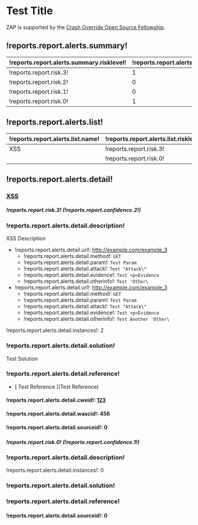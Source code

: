 # Test Title

ZAP is supported by the [Crash Override Open Source Fellowship](https://crashoverride.com/open-source).


## !reports.report.alerts.summary!

| !reports.report.alerts.summary.risklevel! | !reports.report.alerts.summary.numalerts! |
| --- | --- |
| !reports.report.risk.3! | 1 |
| !reports.report.risk.2! | 0 |
| !reports.report.risk.1! | 0 |
| !reports.report.risk.0! | 1 |




## !reports.report.alerts.list!

| !reports.report.alerts.list.name! | !reports.report.alerts.list.risklevel! | !reports.report.alerts.list.numinstances! |
| --- | --- | --- |
| XSS | !reports.report.risk.3! | 2 |
|  | !reports.report.risk.0! | 0 |




## !reports.report.alerts.detail!



### [ XSS ](https://www.zaproxy.org/docs/alerts/1/)



##### !reports.report.risk.3! (!reports.report.confidence.2!)

### !reports.report.alerts.detail.description!

XSS Description

* !reports.report.alerts.detail.url!: http://example.com/example_3
  * !reports.report.alerts.detail.method!: `GET`
  * !reports.report.alerts.detail.param!: `Test Param`
  * !reports.report.alerts.detail.attack!: `Test "Attack\"`
  * !reports.report.alerts.detail.evidence!: `Test <p>Evidence`
  * !reports.report.alerts.detail.otherinfo!: `Test 'Other\`
* !reports.report.alerts.detail.url!: http://example.com/example_3
  * !reports.report.alerts.detail.method!: `GET`
  * !reports.report.alerts.detail.param!: `Test Param`
  * !reports.report.alerts.detail.attack!: `Test "Attack\"`
  * !reports.report.alerts.detail.evidence!: `Test <p>Evidence`
  * !reports.report.alerts.detail.otherinfo!: `Test Another 'Other\`

!reports.report.alerts.detail.instances!: 2

### !reports.report.alerts.detail.solution!

Test Solution

### !reports.report.alerts.detail.reference!


* [ Test Reference ](Test Reference)


#### !reports.report.alerts.detail.cweid!: [ 123 ](https://cwe.mitre.org/data/definitions/123.html)


#### !reports.report.alerts.detail.wascid!: 456

#### !reports.report.alerts.detail.sourceid!: 0

### [  ](https://www.zaproxy.org/docs/alerts/1/)



##### !reports.report.risk.0! (!reports.report.confidence.1!)

### !reports.report.alerts.detail.description!



!reports.report.alerts.detail.instances!: 0

### !reports.report.alerts.detail.solution!



### !reports.report.alerts.detail.reference!




#### !reports.report.alerts.detail.sourceid!: 0


